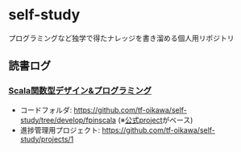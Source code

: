 # self-study
プログラミングなど独学で得たナレッジを書き溜める個人用リポジトリ

## 読書ログ

### [Scala関数型デザイン&プログラミング](https://book.impress.co.jp/books/1114101091)

- コードフォルダ: https://github.com/tf-oikawa/self-study/tree/develop/fpinscala (※[公式project](https://github.com/fpinscala/fpinscala)がベース)
- 進捗管理用プロジェクト: https://github.com/tf-oikawa/self-study/projects/1
